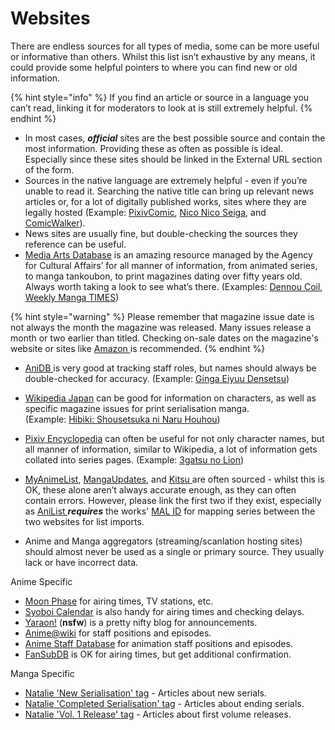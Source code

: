 # Websites

There are endless sources for all types of media, some can be more useful or informative than others. Whilst this list isn’t exhaustive by any means, it could provide some helpful pointers to where you can find new or old information.

{% hint style="info" %}
If you find an article or source in a language you can’t read, linking it for moderators to look at is still extremely helpful.
{% endhint %}

* In most cases, _**official**_ sites are the best possible source and contain the most information. Providing these as often as possible is ideal. Especially since these sites should be linked in the External URL section of the form. 
* Sources in the native language are extremely helpful - even if you’re unable to read it. Searching the native title can bring up relevant news articles or, for a lot of digitally published works, sites where they are legally hosted \(Example: [PixivComic](https://comic.pixiv.net/), [Nico Nico Seiga](https://seiga.nicovideo.jp/), and [ComicWalker](https://comic-walker.com/)\). 
* News sites are usually fine, but double-checking the sources they reference can be useful. 
* [Media Arts Database](https://mediaarts-db.bunka.go.jp/) is an amazing resource managed by the Agency for Cultural Affairs’ for all manner of information, from animated series, to manga tankoubon, to print magazines dating over fifty years old. Always worth taking a look to see what’s there. \(Examples: [Dennou Coil](https://mediaarts-db.bunka.go.jp/an/anime_series/10034?display_view=pc&locale=en), [Weekly Manga TIMES](https://mediaarts-db.bunka.go.jp/mg/magazine_titles/9873?display_view=pc)\)

{% hint style="warning" %}
Please remember that magazine issue date is not always the month the magazine was released. Many issues release a month or two earlier than titled. Checking on-sale dates on the magazine's website or sites like [Amazon ](https://www.amazon.co.jp/)is recommended.
{% endhint %}

* [AniDB ](https://anidb.net)is very good at tracking staff roles, but names should always be double-checked for accuracy. \(Example: [Ginga Eiyuu Densetsu](https://anidb.net/perl-bin/animedb.pl?show=anime&aid=584)\) 
* [Wikipedia Japan](https://ja.wikipedia.org/) can be good for information on characters, as well as  specific magazine issues for print serialisation manga.   
  \(Example: [Hibiki: Shousetsuka ni Naru Houhou](https://ja.wikipedia.org/wiki/%E9%9F%BF_%E3%80%9C%E5%B0%8F%E8%AA%AC%E5%AE%B6%E3%81%AB%E3%81%AA%E3%82%8B%E6%96%B9%E6%B3%95%E3%80%9C)\)

* [Pixiv Encyclopedia](https://dic.pixiv.net/) can often be useful for not only character names, but all manner of information, similar to Wikipedia, a lot of information gets collated into series pages.  \(Example: [3gatsu no Lion](%20https://dic.pixiv.net/a/3月のライオン)\) 
* [MyAnimeList](https://myanimelist.net/), [MangaUpdates](https://www.mangaupdates.com/), and [Kitsu ](https://kitsu.io/explore/anime)are often sourced - whilst this is OK, these alone aren’t always accurate enough, as they can often contain errors. However, please link the first two if they exist, especially as [AniList ](http://anilist.co)_**requires**_ the works' [MAL ID](../../submission-form/general/misc/myanimelist-id.md) for mapping series between the two websites for list imports. 
* Anime and Manga aggregators \(streaming/scanlation hosting sites\) should almost never be used as a single or primary source. They usually lack or have incorrect data.

Anime Specific

* [Moon Phase](http://m-p.sakura.ne.jp/) for airing times, TV stations, etc.
* [Syoboi Calendar](http://cal.syoboi.jp/) is also handy for airing times and checking delays.
* [Yaraon!](http://yaraon-blog.com/) \(**nsfw**\) is a pretty nifty blog for announcements.
* [Anime@wiki](https://www7.atwiki.jp/anime_wiki/) for staff positions and episodes.
* [Anime Staff Database](http://seesaawiki.jp/w/radioi_34/) for animation staff positions and episodes.
* [FanSubDB](http://fansubdb.com/wiki/) is OK for airing times, but get additional confirmation.

Manga Specific

* [Natalie 'New Serialisation' tag](https://natalie.mu/comic/tag/43) - Articles about new serials.
* [Natalie 'Completed Serialisation' tag](https://natalie.mu/comic/tag/42) - Articles about ending serials.
* [Natalie 'Vol. 1 Release' tag](https://natalie.mu/comic/tag/59) - Articles about first volume releases.

